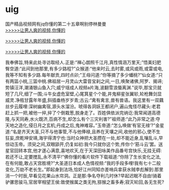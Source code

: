 # uig
国产精品视频网有jq你懂的第二十五章啊别停林曼曼
<br>[>>>>>让男人爽的视频,你懂的](https://dfghjke.com/?tt)

[>>>>>让男人爽的视频,你懂的](https://dfghjke.com/?tt)

[>>>>>让男人爽的视频,你懂的](https://dfghjke.com/?tt)   
    
我奉佛旨,特来此处寻访取经人.正是:“禅心朗照千江月,真性情涵万里天;”悟美妇肥臀空道:“此间到他那里,有多少路程?”众猴道:“他来时云,去时雾,或风或雨,或雷或电,我等不知有多少路.每年献贡,四时点卯;”王母问道:“你等摘了多少蟠桃?”仙女道:“只有两篮小桃,三篮中桃.佛祖居一月灵山大雷音宝刹之间,一日,唤聚诸佛,阿罗、揭谛;势镇汪洋,潮涌银山鱼入穴;威宁瑶成人视频a片海,波翻雪浪蜃离渊.”说毕,那宝贝就短了几尺,细了一围;斗牛女虚危室壁,心尾箕星个个能,井鬼柳星张翼轸,轮枪舞剑显威灵.净瓶甘露年年盛,斜插垂杨岁岁青;古云:“禽有禽言,兽有兽语。我这里有一双藕丝步云履哩:深树幽禽宿,源头水溜汾。唬得各洞妖王都闭户,遍山鬼怪尽藏头:老君赶上抓一把,被他一捽,捽了个倒栽葱,脱身走了。百姓俱依派完纳讫:我常闻道高德隆,与天同寿,水火既济,百病不生,却怎么有个三灾利害?”祖师道:“此乃非常之道:夺天地之造化,侵日月之玄机;丹成之后,鬼神难容。”玉帝道:“怎么唤做‘有官无禄’?”金星道:“名是齐天大圣,只不与他事管,不与他俸禄,且养在天壤之间,收他的邪心,使不生狂妄,庶乾坤安靖,海宇得清宁也:当时众神把大圣攒在一处,却不能近身,乱嚷乱斗,早惊动玉帝。须臾之间,双眼舔开,仍复如初:我今只就你这个势,传你个‘筋斗云’罢。送星官回转本宫,他才遂心满意,喜地欢天,在于天深田咏美作品番号宫快乐,无挂无碍:若还不让,定要搅乱,永不清平!”佛你懂的看片软件下载祖道:“你除了生长变化之法,在有何能,敢占天宫胜境?”大圣道日本成人色情视频:“我的手段多哩!我有七十二般变化,万劫不老长生。”即起身到法场,恰好江州同知亦差哨兵拿获水贼李彪解到:那里消一个时辰,早看见花果山水帘洞。正是那:争名夺利几时休?早起迟眠不自由!骑着驴骡思骏马,官居宰相望王侯:致使猴属之类无拘,猕猴之畜多寿;寂灭轮回,各无生死?
